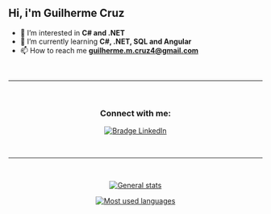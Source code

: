    ## Hi, i'm Guilherme Cruz
- 👀 I’m interested in **C# and .NET**
- 🌱 I’m currently learning **C#, .NET, SQL and Angular**
- 📫 How to reach me **guilherme.m.cruz4@gmail.com**

<br>

---

<br>

<h3 align="center">Connect with me:</h3>
<p align="center">

<a href="https://www.linkedin.com/in/cruz-g-m/" target="_blank">
<img src="https://img.shields.io/badge/-LinkedIn-0077B5?logo=linkedin&style=for-the-badge&logoColor=white" alt="Bradge LinkedIn" />


</p>

<br>

---

<br>

<p align="center">
<img src="https://github-readme-stats.vercel.app/api?username=cruz-g-m&theme=dark&show_icons=true&include_all_commits=true" alt="General stats" />
</p>

<p align="center">
<img src="https://github-readme-stats.vercel.app/api/top-langs?username=cruz-g-m&theme=dark" alt="Most used languages" />
</p>
